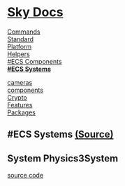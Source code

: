 <!--- This ECS Systems was auto-generated using "npx sky readme" --> 

# [Sky Docs](../README.md)

[Commands](..%2F%5Fcommands%2FREADME.md)   
[Standard](..%2Fstandard%2FREADME.md)   
[Platform](..%2Fplatform%2FREADME.md)   
[Helpers](..%2Fhelpers%2FREADME.md)   
[#ECS Components](..%2F%23ecs-components%2FREADME.md)   
**[#ECS Systems](..%2F%23ecs-systems%2FREADME.md)**   
  
[cameras](..%2Fcameras%2FREADME.md)   
[components](..%2Fcomponents%2FREADME.md)   
[Crypto](..%2Fcrypto%2FREADME.md)   
[Features](..%2Ffeatures%2FREADME.md)   
[Packages](..%2Fpkgs%2FREADME.md)   

## #ECS Systems [(Source)](..%2F%23ecs-systems%2F)

  
## System Physics3System

[source code](Physics3System.ts)